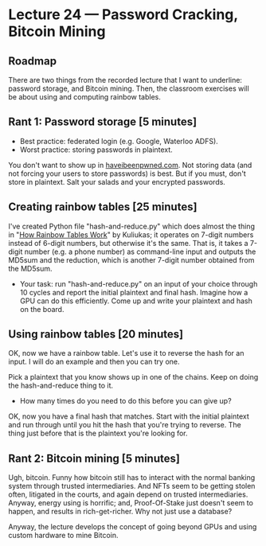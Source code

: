 # Lecture 24 — Password Cracking, Bitcoin Mining

## Roadmap

There are two things from the recorded lecture that I want to underline: password storage,
and Bitcoin mining. Then, the classroom exercises will be about using and computing
rainbow tables.

## Rant 1: Password storage [5 minutes]

* Best practice: federated login (e.g. Google, Waterloo ADFS).
* Worst practice: storing passwords in plaintext.

You don't want to show up in [haveibeenpwned.com](https://haveibeenpwned.com). Not storing
data (and not forcing your users to store passwords) is best. But if you must, don't store in plaintext.
Salt your salads and your encrypted passwords.

## Creating rainbow tables [25 minutes]

I've created Python file "hash-and-reduce.py" which does almost the
thing in "[How Rainbow Tables
Work](https://kestas.kuliukas.com/RainbowTables)" by Kuliukas; it
operates on 7-digit numbers instead of 6-digit numbers, but otherwise
it's the same. That is, it takes a 7-digit number (e.g. a phone
number) as command-line input and outputs the MD5sum and the
reduction, which is another 7-digit number obtained from the MD5sum.

* Your task: run "hash-and-reduce.py" on an input of your choice
through 10 cycles and report the initial plaintext and final hash.
Imagine how a GPU can do this efficiently. Come up and write your
plaintext and hash on the board.

## Using rainbow tables [20 minutes]

OK, now we have a rainbow table. Let's use it to reverse the hash 
for an input. I will do an example and then you can try one.

Pick a plaintext that you know shows up in one of the chains.
Keep on doing the hash-and-reduce thing to it. 

* How many times do you need to do this before you can give up?

OK, now you have a final hash that matches. Start with the initial
plaintext and run through until you hit the hash that you're
trying to reverse. The thing just before that is the plaintext
you're looking for.

## Rant 2: Bitcoin mining [5 minutes]

Ugh, bitcoin. Funny how bitcoin still has to interact with the normal
banking system through trusted intermediaries. And NFTs seem to be
getting stolen often, litigated in the courts, and again depend on
trusted intermediaries.  Anyway, energy using is horrific; and,
Proof-Of-Stake just doesn't seem to happen, and results in
rich-get-richer. Why not just use a database?

Anyway, the lecture develops the concept of going beyond GPUs and
using custom hardware to mine Bitcoin.


